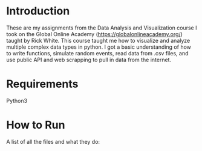 # Introduction

These are my assignments from the Data Analysis and Visualization course I took on the Global Online Academy (https://globalonlineacademy.org/) taught by Rick White. This course taught me how to visualize and analyze multiple complex data types in python. I got a basic understanding of how to write functions, simulate random events, read data from .csv files, and use public API and web scrapping to pull in data from the internet.

# Requirements
Python3

# How to Run
A list of all the files and what they do:

